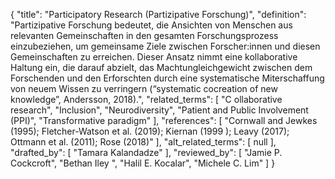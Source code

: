 {
    "title": "Participatory Research (Partizipative Forschung)",
    "definition": "Partizipative Forschung bedeutet, die Ansichten von Menschen aus relevanten Gemeinschaften in den gesamten Forschungsprozess einzubeziehen, um gemeinsame Ziele zwischen Forscher:innen und diesen Gemeinschaften zu erreichen. Dieser Ansatz nimmt eine kollaborative Haltung ein, die darauf abzielt, das Machtungleichgewicht zwischen dem Forschenden und den Erforschten durch eine systematische Miterschaffung von neuem Wissen zu verringern (“systematic cocreation of new knowledge”, Andersson, 2018).",
    "related_terms": [
        "C ollaborative research",
        "Inclusion",
        "Neurodiversity",
        "Patient and Public Involvement (PPI)",
        "Transformative paradigm"
    ],
    "references": [
        "Cornwall and Jewkes (1995); Fletcher-Watson et al. (2019); Kiernan (1999 ); Leavy (2017); Ottmann et al. (2011); Rose (2018)"
    ],
    "alt_related_terms": [
        null
    ],
    "drafted_by": [
        "Tamara Kalandadze"
    ],
    "reviewed_by": [
        "Jamie P. Cockcroft",
        "Bethan Iley ",
        "Halil E. Kocalar",
        "Michele C. Lim"
    ]
}